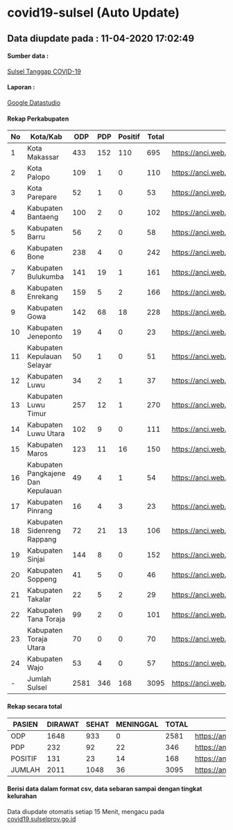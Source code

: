 # covid19-sulsel (Auto Update)

## Data diupdate pada : 11-04-2020 17:02:49

#### Sumber data :
[Sulsel Tanggap COVID-19](https://covid19.sulselprov.go.id)

#### Laporan :
[Google Datastudio](https://datastudio.google.com/reporting/29b5c6e3-f3d8-4c7e-a88b-39df6365b057)

#### Rekap Perkabupaten 
|No|Kota/Kab|ODP|PDP|Positif|Total|Link|
| --- | --- | --- | --- | --- | --- | --- |
|1|Kota Makassar|433|152|110|695|https://anci.web.id/cor/kota_makassar.html|
|2|Kota Palopo|109|1|0|110|https://anci.web.id/cor/kota_palopo.html|
|3|Kota Parepare|52|1|0|53|https://anci.web.id/cor/kota_parepare.html|
|4|Kabupaten Bantaeng|100|2|0|102|https://anci.web.id/cor/kabupaten_bantaeng.html|
|5|Kabupaten Barru|56|2|0|58|https://anci.web.id/cor/kabupaten_barru.html|
|6|Kabupaten Bone|238|4|0|242|https://anci.web.id/cor/kabupaten_bone.html|
|7|Kabupaten Bulukumba|141|19|1|161|https://anci.web.id/cor/kabupaten_bulukumba.html|
|8|Kabupaten Enrekang|159|5|2|166|https://anci.web.id/cor/kabupaten_enrekang.html|
|9|Kabupaten Gowa|142|68|18|228|https://anci.web.id/cor/kabupaten_gowa.html|
|10|Kabupaten Jeneponto|19|4|0|23|https://anci.web.id/cor/kabupaten_jeneponto.html|
|11|Kabupaten Kepulauan Selayar|50|1|0|51|https://anci.web.id/cor/kabupaten_kepulauan_selayar.html|
|12|Kabupaten Luwu|34|2|1|37|https://anci.web.id/cor/kabupaten_luwu.html|
|13|Kabupaten Luwu Timur|257|12|1|270|https://anci.web.id/cor/kabupaten_luwu_timur.html|
|14|Kabupaten Luwu Utara|102|9|0|111|https://anci.web.id/cor/kabupaten_luwu_utara.html|
|15|Kabupaten Maros|123|11|16|150|https://anci.web.id/cor/kabupaten_maros.html|
|16|Kabupaten Pangkajene Dan Kepulauan|49|4|1|54|https://anci.web.id/cor/kabupaten_pangkajene_dan_kepulauan.html|
|17|Kabupaten Pinrang|16|4|3|23|https://anci.web.id/cor/kabupaten_pinrang.html|
|18|Kabupaten Sidenreng Rappang|72|21|13|106|https://anci.web.id/cor/kabupaten_sidenreng_rappang.html|
|19|Kabupaten Sinjai|144|8|0|152|https://anci.web.id/cor/kabupaten_sinjai.html|
|20|Kabupaten Soppeng|41|5|0|46|https://anci.web.id/cor/kabupaten_soppeng.html|
|21|Kabupaten Takalar|22|5|2|29|https://anci.web.id/cor/kabupaten_takalar.html|
|22|Kabupaten Tana Toraja|99|2|0|101|https://anci.web.id/cor/kabupaten_tana_toraja.html|
|23|Kabupaten Toraja Utara|70|0|0|70|https://anci.web.id/cor/kabupaten_toraja_utara.html|
|24|Kabupaten Wajo|53|4|0|57|https://anci.web.id/cor/kabupaten_wajo.html|
|-|Jumlah Sulsel|2581|346|168|3095|https://anci.web.id/cor/jumlah_sulsel.html|

#### Rekap secara total

| PASIEN | DIRAWAT | SEHAT | MENINGGAL | TOTAL | LINK |
| ---- | -------- | ---- | ---- |  ---- | ---- |
| ODP | 1648  | 933  | 0 | 2581 | https://anci.web.id/cor/odp_detail.html |
| PDP | 232  | 92  | 22  | 346 | https://anci.web.id/cor/pdp_detail.html |
| POSITIF | 131  | 23  | 14  | 168 | https://anci.web.id/cor/positif_detail.html |
| JUMLAH | 2011 | 1048 | 36 | 3095 | https://anci.web.id/cor/jumlah_sulsel.html |

 
#### Berisi data dalam format csv, data sebaran sampai dengan tingkat kelurahan

Data diupdate otomatis setiap 15 Menit, mengacu pada [covid19.sulselprov.go.id](https://covid19.sulselprov.go.id)


